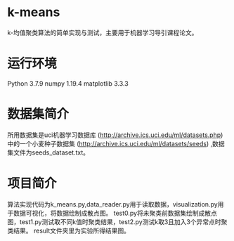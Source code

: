 # k-means
k-均值聚类算法的简单实现与测试，主要用于机器学习导引课程论文。

# 运行环境
Python 3.7.9
numpy 1.19.4
matplotlib 3.3.3

# 数据集简介
所用数据集是uci机器学习数据库 (http://archive.ics.uci.edu/ml/datasets.php) 中的一个小麦种子数据集 (http://archive.ics.uci.edu/ml/datasets/seeds) ,数据集文件为seeds_dataset.txt。

# 项目简介
算法实现代码为k_means.py,data_reader.py用于读取数据，visualization.py用于数据可视化，将数据绘制成散点图。
test0.py将未聚类前数据集绘制成散点图，test1.py测试取不同k值时聚类结果，test2.py测试k取3且加入3个异常点时聚类结果。
result文件夹里为实验所得结果图。
